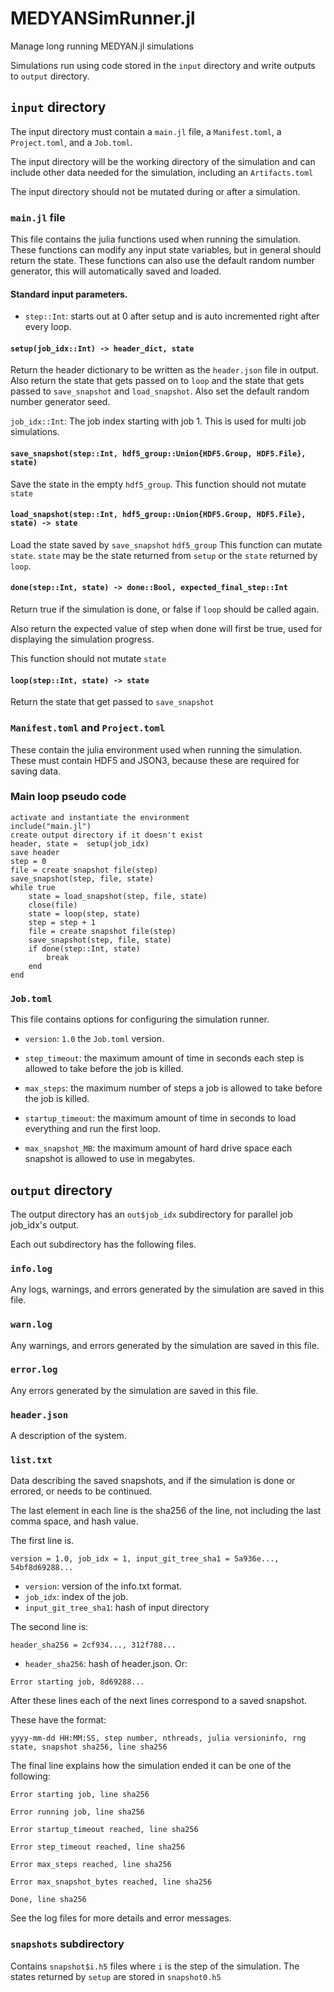 # MEDYANSimRunner.jl
Manage long running MEDYAN.jl simulations

Simulations run using code stored in the `input` directory and write outputs to `output` directory.

## `input` directory

The input directory must contain a `main.jl` file, a `Manifest.toml`, a `Project.toml`, and a `Job.toml`.

The input directory will be the working directory of the simulation and can include other data needed for the simulation, including an `Artifacts.toml`

The input directory should not be mutated during or after a simulation.

### `main.jl` file

This file contains the julia functions used when running the simulation.
These functions can modify any input state variables, but in general should return the state.
These functions can also use the default random number generator, this will automatically saved and loaded.

#### Standard input parameters.
 - `step::Int`: starts out at 0 after setup and is auto incremented right after every loop.

#### `setup(job_idx::Int) -> header_dict, state`
Return the header dictionary to be written as the `header.json` file in output.
Also return the state that gets passed on to `loop` and the state that gets passed to `save_snapshot` and `load_snapshot`.
Also set the default random number generator seed.

`job_idx::Int`: The job index starting with job 1. This is used for multi job simulations.

#### `save_snapshot(step::Int, hdf5_group::Union{HDF5.Group, HDF5.File}, state)`
Save the state in the empty `hdf5_group`.
This function should not mutate `state`

#### `load_snapshot(step::Int, hdf5_group::Union{HDF5.Group, HDF5.File}, state) -> state`
Load the state saved by `save_snapshot` `hdf5_group`
This function can mutate `state`.
`state` may be the state returned from `setup` or the `state` returned by `loop`.

#### `done(step::Int, state) -> done::Bool, expected_final_step::Int`
Return true if the simulation is done, or false if `loop` should be called again.

Also return the expected value of step when done will first be true, used for displaying the simulation progress.

This function should not mutate `state`

#### `loop(step::Int, state) -> state`
Return the state that get passed to `save_snapshot`



### `Manifest.toml` and `Project.toml`

These contain the julia environment used when running the simulation. These must contain HDF5 and JSON3, because these are required for saving data.

### Main loop pseudo code

```
activate and instantiate the environment
include("main.jl")
create output directory if it doesn't exist
header, state =  setup(job_idx)
save header
step = 0
file = create snapshot file(step)
save_snapshot(step, file, state)
while true
    state = load_snapshot(step, file, state)
    close(file)
    state = loop(step, state)
    step = step + 1
    file = create snapshot file(step)
    save_snapshot(step, file, state)
    if done(step::Int, state)
        break
    end
end
```
### `Job.toml`

This file contains options for configuring the simulation runner.

- `version`: `1.0` the `Job.toml` version.

- `step_timeout`: the maximum amount of time in seconds each step is allowed to take before the job is killed.

- `max_steps`: the maximum number of steps a job is allowed to take before the job is killed.

- `startup_timeout`: the maximum amount of time in seconds to load everything and run the first loop.

- `max_snapshot_MB`: the maximum amount of hard drive space each snapshot is allowed to use in megabytes.


## `output` directory

The output directory has an `out$job_idx` subdirectory for parallel job job_idx's output.

Each out subdirectory has the following files.

### `info.log`
Any logs, warnings, and errors generated by the simulation are saved in this file.

### `warn.log`
Any warnings, and errors generated by the simulation are saved in this file.

### `error.log`
Any errors generated by the simulation are saved in this file.

### `header.json`
A description of the system.

### `list.txt`
Data describing the saved snapshots, and if the simulation is done or errored, or needs to be continued.

The last element in each line is the sha256 of the line, not including the last comma space, and hash value.


The first line is.
```
version = 1.0, job_idx = 1, input_git_tree_sha1 = 5a936e..., 54bf8d69288...
```
- `version`: version of the info.txt format.
- `job_idx`: index of the job. 
- `input_git_tree_sha1`: hash of input directory

The second line is:
```
header_sha256 = 2cf934..., 312f788...
```
- `header_sha256`: hash of header.json.
Or:
```
Error starting job, 8d69288...
```

After these lines each of the next lines correspond to a saved snapshot.

These have the format:
```
yyyy-mm-dd HH:MM:SS, step number, nthreads, julia versioninfo, rng state, snapshot sha256, line sha256
```

The final line explains how the simulation ended it can be one of the following:
```
Error starting job, line sha256
```

```
Error running job, line sha256
```

```
Error startup_timeout reached, line sha256
```

```
Error step_timeout reached, line sha256
```

```
Error max_steps reached, line sha256
```

```
Error max_snapshot_bytes reached, line sha256
```

```
Done, line sha256
```

See the log files for more details and error messages.


### `snapshots` subdirectory
Contains `snapshot$i.h5` files where `i` is the step of the simulation.
The states returned by `setup` are stored in `snapshot0.h5`
